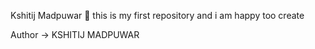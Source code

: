 Kshitij Madpuwar 👋
this is my first repository and i am happy too create

Author -> KSHITIJ MADPUWAR

